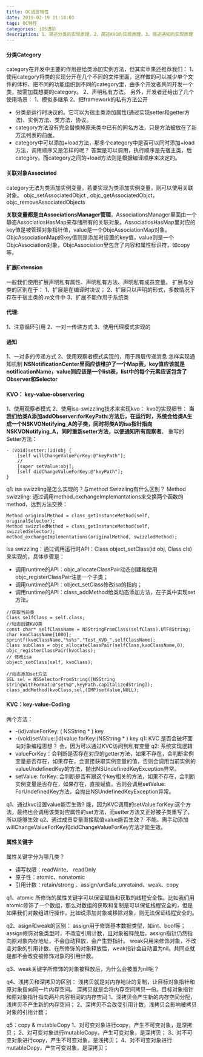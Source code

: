 ```yaml
---
title: OC语言特性
date: 2019-02-19 11:18:03
tags: OC特性
categories: iOS进阶
description: 1、简述分类的实现原理，2、简述KVO的实现原理，3、简述通知的实现原理
---
```


#### 分类Category
category在开发中主要的作用是给类添加实例方法，但其实苹果还推荐我们：
1、使用category将类的实现分开在几个不同的文件里面，这样做的可以减少单个文件的体积、把不同的功能组织到不同的category里，由多个开发者共同开发一个类，按需加载想要的category。
2、声明私有方法。
另外，开发者还给出了几个使用场景：
1、模拟多继承
2、把framework的私有方法公开

* 分类是运行时决议的。它可以为宿主类添加属性(通过实现setter和getter方法)、实例方法、类方法、协议。
* category方法没有完全替换掉原来类中已有的同名方法，只是方法被放在了新方法列表的前面。
* category中可以添加+load方法，那多个category中是否可以同时添加+load方法，调用顺序又是怎样的呢？
答案是可以调用，执行顺序是先宿主类，后category。而category之间的+load方法则是根据编译顺序来决定的。

#### 关联对象Associated
category无法为类添加实例变量，若要实现为类添加实例变量，则可以使用关联对象。
objc_setAssociatedObjct , 
objc_getAssociatedObjct，
objc_removeAssociatedObjects

**关联变量都是由AssociationsManager管理**，AssociationsManager里面由一个静态AssociatiosHasMap来存储所有的关联对象。AssociatiosHasMap里对应的key值是被管理对象指针值，value是一个ObjcAssociationMap对象。ObjcAssociationMap的key值则是添加时设置的key值，value则是一个ObjcAssociation对象，ObjcAssociation里包含了内容和属性标识符，如copy等。

####  扩展Extension
一般我们使用扩展声明私有属性、声明私有方法、声明私有成员变量。
扩展与分类的区别在于：
1、扩展是在编译时决议；
2、扩展只以声明的形式，多数情况下存在于宿主类的.m文件中
3、扩展不能作用于系统类

#### 代理:
1、注意循环引用
2、一对一传递方式
3、使用代理模式实现的

#### 通知
1、一对多的传递方式
2、使用观察者模式实现的，用于跨层传递消息
怎样实现通知机制
**NSNotificationCenter里面应该维护了一个Map表，key值应该就是notificationName，value则应该是一个list表，list中的每个元素应该包含了Observer和Selector**

#### KVO： key-value-observering
1、使用观察者模式
2、使用isa-swizzling技术来实现kvo：
kvo的实现细节：
**当我们给类A添加addObserver:forKeyPath:方法后，在运行时，系统会给类A生成一个NSKVONotifying_A的子类，同时将类A的isa指针指向NSKVONotifying_A，同时重新setter方法，以便通知所有观察者**。
重写的Setter方法：

```OC
- (void)setter:(id)obj {
    [self willChangeValueForKey:@"keyPath"];
    //
    [super setValue:obj];
    [self didChangeValueForKey:@"keyPath"];
}
```
q1: isa swizzling是怎么实现的？与method Swizzling有什么区别？
Method swizzling: 通过调用method_exchangeImplemantations来交换两个函数的method，达到方法交换：
```OC
Method originalMethod = class_getInstanceMethod(self, originalSelector);
Method swizzledMethod = class_getInstanceMethod(self, swizzledSelector);
method_exchangeImplementations(originalMethod, swizzledMethod);
```
Isa swizzling：通过调用运行时API：Class object_setClass(id obj, Class cls)来实现的，具体步骤是：
* 调用runtime的API：objc_allocateClassPair动态创建和使用objc_registerClassPair注册一个子类；
* 调用runtime的API：object_setClass修改isa的指向；
* 调用runtime的API：class_addMethod给类动态添加方法，在子类中实现set方法。
```OC
//获取当前类
Class selfClass = self.class;
//动态创建KVO类
const char* selfClassName = NSStringFromClass(selfClass).UTF8String;
char kvoClassName[1000];
sprintf(kvoClassName,"%s%s","Test_KVO_",selfClassName);
Class subClass = objc_allocateClassPair(selfClass,kvoClassName,0);
objc_registerClassPair(kvoClass);
// 修改isa
object_setClass(self, kvoClass);

//动态添加set方法
SEL sel = NSSelectorFromString([NSString stringWithFormat:@"set%@",keyPath.capitalizedString]);
class_addMethod(kvoClass,sel,(IMP)setValue,NULL);
```




#### KVC：key-value-Coding
两个方法：
*  -(id)valueForKey: ( NSString * ) key
*  -(void)setValue:(id)value forKey:(NSString * ) key
q1: KVC 是否会破坏面向对象编程思想？
会，因为可以通过KVC访问到私有变量
q2: 系统实现逻辑
* valueForKey：会判断是否存在对应的getter方法，如果不存在，会判断实例变量是否存在，如果存在，会直接获取实例变量的值，否则会调用当前实例的 valueUndefinedKey的方法，抛出NSUndefinedKeyException异常。
* setValue: forKey: 会判断是否有跟这个key相关的方法，如果不存在，会判断实例变量是否存在，如果存在，直接赋值，否则会调用setValue: ForUndefinedKey方法，会抛出NSUndefinedKeyException异常。

q1、通过kvc设置value能否生效?
能，因为KVC调用的setValue:forKey:这个方法，最终也会调用该类对应属性的set方法，而setter方法又正好被子类重写了，所以能够生效
q2、通过成员变量直接赋值value能否生效？
不能。需手动添加willChangeValueForKey和didChangeValueForKey方法才能生效。

#### 属性关键字
属性关键字分为哪几类？

* 读写权限：readWrite、 readOnly
* 原子性：atomic、nonatomic
* 引用计数：retain/strong 、assign/unSafe_unretaind、weak、copy

q1、atomic 所修饰的属性关键字可以保证赋值和获取的线程安全性。比如我们用atomic修饰了一个数组，那么对数组的获取和复制是可以保证线程安全的，但是如果我们对数组进行操作，比如说添加对象或移除对象，则无法保证线程安全的。

q2、asign和weak的区别： assign用于修饰基本数据类型，如int、bool等；assign修饰对象类型时，不改变引用计数，且对象被释放后，assign指针仍然指向原对象内存地址，不会自动释放，会产生野指针。 weak只用来修饰对象，不改变对象的引用计数、在所修饰的对象释放后，weak指针会自动置为nil。共同点就是都不会改变被修饰对象的引用计数。

q3、weak关键字所修饰的对象被释放后，为什么会被置为nil呢？

q4、浅拷贝和深拷贝的区别：
浅拷贝就是对内存地址的复制，让目标对象指针和原对象指向同一片内存空间。
深拷贝就是会将内存空间拷贝一份。目标对象指针和原对象指针指向两片内容相同的内存空间
1、深拷贝会产生新的内存空间分配，浅拷贝不产生新的内存空间；
2、深拷贝不会改变引用计数，浅拷贝会影响被拷贝对象的引用计数； 

q5：copy & mutableCopy
1、对可变对象进行copy，产生不可变对象，是深拷贝；
2、对可变对象进行mutableCopy。产生可变对象，是深拷贝；
3、对不可变对象进行copy，产生不可变对象，是浅拷贝；
4、对不可变对象进行mutableCopy，产生可变对象，是深拷贝；

